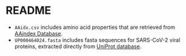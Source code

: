 # README
- `AAidx.csv` includes amino acid properties that are retrieved
from [AAindex Database](https://www.genome.jp/dbget/aaindex.html).
- `UP000464024.fasta` includes fasta sequences for SARS-CoV-2 viral proteins,
extracted directly from [UniProt database](https://www.uniprot.org/).

